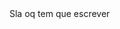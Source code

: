 <!DOCTYPE html>
<html lang="pt-br">
  <head>
    <title>Githhub</title>
    <meta charset="utf-8">
  </head>
  <body>
    Sla oq tem que escrever
  </body>
</html> 
